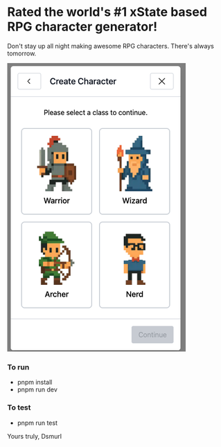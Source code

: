 # Rated the world's #1 xState based RPG character generator!

Don't stay up all night making awesome RPG characters. There's always tomorrow.

![Preview](public/images/marketing/screenshot-1.png)

### To run

- pnpm install
- pnpm run dev

### To test

- pnpm run test

Yours truly,
Dsmurl
